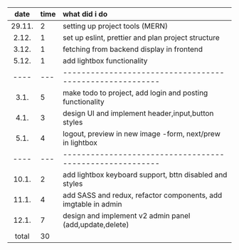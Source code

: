 |  date  | time | what did i do                                                  |
| :----: | :--- | :------------------------------------------------------------- |
| 29.11. | 2    | setting up project tools (MERN)                                |
| 2.12.  | 1    | set up eslint, prettier and plan project structure             |
| 3.12.  | 1    | fetching from backend display in frontend                      |
| 5.12.  | 1    | add lightbox functionality                                     |
|  ----  | ---  | --------------------------------------------------------       |
|  3.1.  | 5    | make todo to project, add login and posting functionality      |
|  4.1.  | 3    | design UI and implement header,input,button styles             |
|  5.1.  | 4    | logout, preview in new image -form, next/prew in lightbox      |
|  ----  | ---  | --------------------------------------------------------       |
| 10.1.  | 2    | add lightbox keyboard support, bttn disabled and styles        |
| 11.1.  | 4    | add SASS and redux, refactor components, add imgtable in admin |
| 12.1.  | 7    | design and implement v2 admin panel (add,update,delete)        |
| total  | 30   |                                                                |
